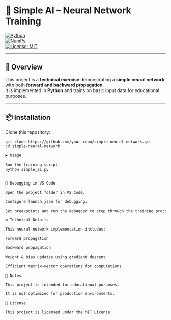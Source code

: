 # 🤖 Simple AI – Neural Network Training  

[![Python](https://img.shields.io/badge/Python-3.9%2B-blue.svg)](https://www.python.org/)  
[![NumPy](https://img.shields.io/badge/numpy-1.26%2B-lightblue.svg)](https://numpy.org/)  
[![License: MIT](https://img.shields.io/badge/License-MIT-yellow.svg)](LICENSE)  

---

## 📖 Overview  
This project is a **technical exercise** demonstrating a **simple neural network** with both **forward and backward propagation**.  
It is implemented in **Python** and trains on basic input data for educational purposes.  

---

## 📦 Installation  
Clone this repository:  

```bash
git clone https://github.com/your-repo/simple-neural-network.git
cd simple-neural-network

▶️ Usage

Run the training script:
python simple_ai.py


🐞 Debugging in VS Code

Open the project folder in VS Code.

Configure launch.json for debugging.

Set breakpoints and run the debugger to step through the training process.

⚙️ Technical Details

This neural network implementation includes:

Forward propagation

Backward propagation

Weight & bias updates using gradient descent

Efficient matrix–vector operations for computations

📝 Notes

This project is intended for educational purposes.

It is not optimized for production environments.

📜 License

This project is licensed under the MIT License.
